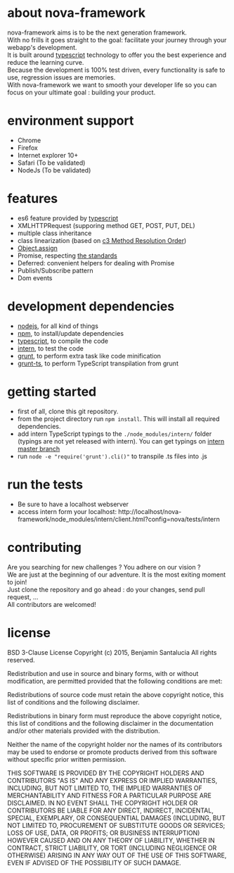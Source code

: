 # about nova-framework
nova-framework aims is to be the next generation framework.  
With no frills it goes straight to the goal: facilitate your journey through your webapp's development.  
It is built around [typescript](http://www.typescriptlang.org/) technology to offer you the best experience and reduce the learning curve.  
Because the development is 100% test driven, every functionality is safe to use, regression issues are memories.  
With nova-framework we want to smooth your developer life so you can focus on your ultimate goal : building your product.

# environment support
- Chrome
- Firefox
- Internet explorer 10+
- Safari (To be validated)
- NodeJs (To be validated)

# features
- es6 feature provided by [typescript](http://www.typescriptlang.org/)
- XMLHTTPRequest (supporing method GET, POST, PUT, DEL)
- multiple class inheritance
- class linearization (based on [c3 Method Resolution Order](https://www.python.org/download/releases/2.3/mro/))
- [Object.assign](https://developer.mozilla.org/en-US/docs/Web/JavaScript/Reference/Global_Objects/Object/assign)
- Promise, respecting [the standards](https://developer.mozilla.org/en-US/docs/Mozilla/JavaScript_code_modules/Promise.jsm/Promise)
- Deferred: convenient helpers for dealing with Promise
- Publish/Subscribe pattern
- Dom events

# development dependencies
- [nodejs](https://nodejs.org/), for all kind of things
- [npm](https://www.npmjs.com/), to install/update dependencies
- [typescript](http://www.typescriptlang.org/), to compile the code
- [intern](http://theintern.github.io/), to test the code
- [grunt](http://gruntjs.com/), to perform extra task like code minification
- [grunt-ts](https://github.com/TypeStrong/grunt-ts), to perform TypeScript transpilation from grunt

# getting started
- first of all, clone this git repository.
- from the project directory run ```npm install```. This will install all required dependencies.
- add intern TypeScript typings to the ```./node_modules/intern/``` folder (typings are not yet released with intern). You can get typings on [intern master branch](https://github.com/theintern/intern/tree/master/typings)
- run ```node -e "require('grunt').cli()"``` to transpile .ts files into .js

# run the tests
- Be sure to have a localhost webserver
- access intern form your localhost: http://localhost/nova-framework/node_modules/intern/client.html?config=nova/tests/intern

# contributing
Are you searching for new challenges ? You adhere on our vision ?  
We are just at the beginning of our adventure. It is the most exiting moment to join!  
Just clone the repository and go ahead : do your changes, send pull request, ...  
All contributors are welcomed!

# license
BSD 3-Clause License
Copyright (c) 2015, Benjamin Santalucia
All rights reserved.

Redistribution and use in source and binary forms, with or without modification, are permitted provided that the following conditions are met:

Redistributions of source code must retain the above copyright notice, this list of conditions and the following disclaimer.

Redistributions in binary form must reproduce the above copyright notice, this list of conditions and the following disclaimer in the documentation and/or other materials provided with the distribution.

Neither the name of the copyright holder nor the names of its contributors may be used to endorse or promote products derived from this software without specific prior written permission.

THIS SOFTWARE IS PROVIDED BY THE COPYRIGHT HOLDERS AND CONTRIBUTORS "AS IS" AND ANY EXPRESS OR IMPLIED WARRANTIES, INCLUDING, BUT NOT LIMITED TO, THE IMPLIED WARRANTIES OF MERCHANTABILITY AND FITNESS FOR A PARTICULAR PURPOSE ARE DISCLAIMED. IN NO EVENT SHALL THE COPYRIGHT HOLDER OR CONTRIBUTORS BE LIABLE FOR ANY DIRECT, INDIRECT, INCIDENTAL, SPECIAL, EXEMPLARY, OR CONSEQUENTIAL DAMAGES (INCLUDING, BUT NOT LIMITED TO, PROCUREMENT OF SUBSTITUTE GOODS OR SERVICES; LOSS OF USE, DATA, OR PROFITS; OR BUSINESS INTERRUPTION) HOWEVER CAUSED AND ON ANY THEORY OF LIABILITY, WHETHER IN CONTRACT, STRICT LIABILITY, OR TORT (INCLUDING NEGLIGENCE OR OTHERWISE) ARISING IN ANY WAY OUT OF THE USE OF THIS SOFTWARE, EVEN IF ADVISED OF THE POSSIBILITY OF SUCH DAMAGE.

